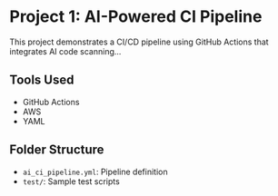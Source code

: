 # Project 1: AI-Powered CI Pipeline

This project demonstrates a CI/CD pipeline using GitHub Actions that integrates AI code scanning...

## Tools Used
- GitHub Actions
- AWS
- YAML

## Folder Structure
- `ai_ci_pipeline.yml`: Pipeline definition
- `test/`: Sample test scripts

